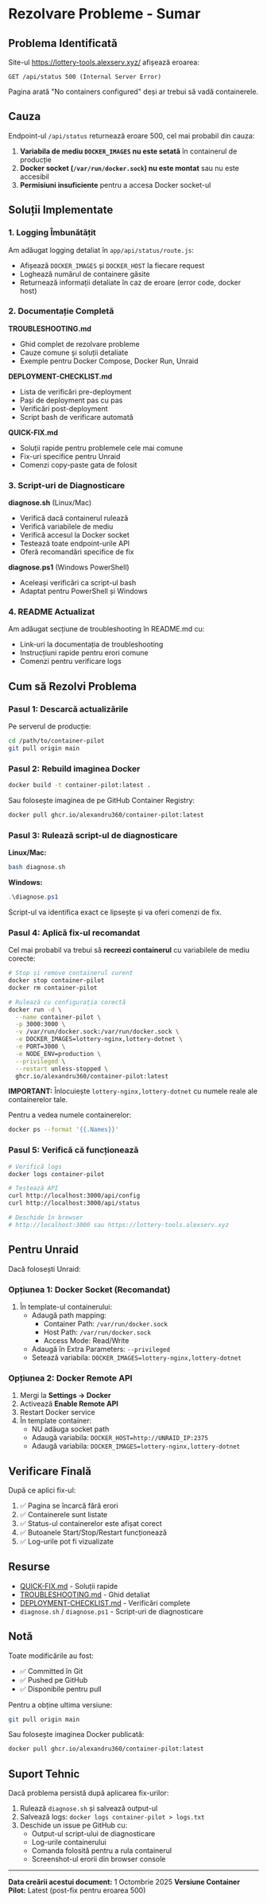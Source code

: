 # Rezolvare Probleme - Sumar

## Problema Identificată

Site-ul https://lottery-tools.alexserv.xyz/ afișează eroarea:
```
GET /api/status 500 (Internal Server Error)
```

Pagina arată "No containers configured" deși ar trebui să vadă containerele.

## Cauza

Endpoint-ul `/api/status` returnează eroare 500, cel mai probabil din cauza:

1. **Variabila de mediu `DOCKER_IMAGES` nu este setată** în containerul de producție
2. **Docker socket (`/var/run/docker.sock`) nu este montat** sau nu este accesibil
3. **Permisiuni insuficiente** pentru a accesa Docker socket-ul

## Soluții Implementate

### 1. Logging Îmbunătățit

Am adăugat logging detaliat în `app/api/status/route.js`:
- Afișează `DOCKER_IMAGES` și `DOCKER_HOST` la fiecare request
- Loghează numărul de containere găsite
- Returnează informații detaliate în caz de eroare (error code, docker host)

### 2. Documentație Completă

**TROUBLESHOOTING.md**
- Ghid complet de rezolvare probleme
- Cauze comune și soluții detaliate
- Exemple pentru Docker Compose, Docker Run, Unraid

**DEPLOYMENT-CHECKLIST.md**
- Lista de verificări pre-deployment
- Pași de deployment pas cu pas
- Verificări post-deployment
- Script bash de verificare automată

**QUICK-FIX.md**
- Soluții rapide pentru problemele cele mai comune
- Fix-uri specifice pentru Unraid
- Comenzi copy-paste gata de folosit

### 3. Script-uri de Diagnosticare

**diagnose.sh** (Linux/Mac)
- Verifică dacă containerul rulează
- Verifică variabilele de mediu
- Verifică accesul la Docker socket
- Testează toate endpoint-urile API
- Oferă recomandări specifice de fix

**diagnose.ps1** (Windows PowerShell)
- Aceleași verificări ca script-ul bash
- Adaptat pentru PowerShell și Windows

### 4. README Actualizat

Am adăugat secțiune de troubleshooting în README.md cu:
- Link-uri la documentația de troubleshooting
- Instrucțiuni rapide pentru erori comune
- Comenzi pentru verificare logs

## Cum să Rezolvi Problema

### Pasul 1: Descarcă actualizările

Pe serverul de producție:
```bash
cd /path/to/container-pilot
git pull origin main
```

### Pasul 2: Rebuild imaginea Docker

```bash
docker build -t container-pilot:latest .
```

Sau folosește imaginea de pe GitHub Container Registry:
```bash
docker pull ghcr.io/alexandru360/container-pilot:latest
```

### Pasul 3: Rulează script-ul de diagnosticare

**Linux/Mac:**
```bash
bash diagnose.sh
```

**Windows:**
```powershell
.\diagnose.ps1
```

Script-ul va identifica exact ce lipsește și va oferi comenzi de fix.

### Pasul 4: Aplică fix-ul recomandat

Cel mai probabil va trebui să **recreezi containerul** cu variabilele de mediu corecte:

```bash
# Stop și remove containerul curent
docker stop container-pilot
docker rm container-pilot

# Rulează cu configurația corectă
docker run -d \
  --name container-pilot \
  -p 3000:3000 \
  -v /var/run/docker.sock:/var/run/docker.sock \
  -e DOCKER_IMAGES=lottery-nginx,lottery-dotnet \
  -e PORT=3000 \
  -e NODE_ENV=production \
  --privileged \
  --restart unless-stopped \
  ghcr.io/alexandru360/container-pilot:latest
```

**IMPORTANT:** Înlocuiește `lottery-nginx,lottery-dotnet` cu numele reale ale containerelor tale.

Pentru a vedea numele containerelor:
```bash
docker ps --format '{{.Names}}'
```

### Pasul 5: Verifică că funcționează

```bash
# Verifică logs
docker logs container-pilot

# Testează API
curl http://localhost:3000/api/config
curl http://localhost:3000/api/status

# Deschide în browser
# http://localhost:3000 sau https://lottery-tools.alexserv.xyz
```

## Pentru Unraid

Dacă folosești Unraid:

### Opțiunea 1: Docker Socket (Recomandat)

1. În template-ul containerului:
   - Adaugă path mapping:
     - Container Path: `/var/run/docker.sock`
     - Host Path: `/var/run/docker.sock`
     - Access Mode: Read/Write
   - Adaugă în Extra Parameters: `--privileged`
   - Setează variabila: `DOCKER_IMAGES=lottery-nginx,lottery-dotnet`

### Opțiunea 2: Docker Remote API

1. Mergi la **Settings → Docker**
2. Activează **Enable Remote API**
3. Restart Docker service
4. În template container:
   - NU adăuga socket path
   - Adaugă variabila: `DOCKER_HOST=http://UNRAID_IP:2375`
   - Adaugă variabila: `DOCKER_IMAGES=lottery-nginx,lottery-dotnet`

## Verificare Finală

După ce aplici fix-ul:

1. ✅ Pagina se încarcă fără erori
2. ✅ Containerele sunt listate
3. ✅ Status-ul containerelor este afișat corect
4. ✅ Butoanele Start/Stop/Restart funcționează
5. ✅ Log-urile pot fi vizualizate

## Resurse

- [QUICK-FIX.md](QUICK-FIX.md) - Soluții rapide
- [TROUBLESHOOTING.md](TROUBLESHOOTING.md) - Ghid detaliat
- [DEPLOYMENT-CHECKLIST.md](DEPLOYMENT-CHECKLIST.md) - Verificări complete
- `diagnose.sh` / `diagnose.ps1` - Script-uri de diagnosticare

## Notă

Toate modificările au fost:
- ✅ Committed în Git
- ✅ Pushed pe GitHub
- ✅ Disponibile pentru pull

Pentru a obține ultima versiune:
```bash
git pull origin main
```

Sau folosește imaginea Docker publicată:
```bash
docker pull ghcr.io/alexandru360/container-pilot:latest
```

## Suport Tehnic

Dacă problema persistă după aplicarea fix-urilor:

1. Rulează `diagnose.sh` și salvează output-ul
2. Salvează logs: `docker logs container-pilot > logs.txt`
3. Deschide un issue pe GitHub cu:
   - Output-ul script-ului de diagnosticare
   - Log-urile containerului
   - Comanda folosită pentru a rula containerul
   - Screenshot-ul erorii din browser console

---

**Data creării acestui document:** 1 Octombrie 2025
**Versiune Container Pilot:** Latest (post-fix pentru eroarea 500)
